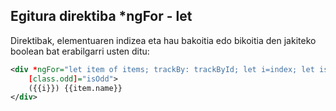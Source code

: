 ## Egitura direktiba *ngFor - let

Direktibak, elementuaren indizea eta hau bakoitia edo bikoitia den jakiteko boolean bat erabilgarri usten ditu:

```xml
<div *ngFor="let item of items; trackBy: trackById; let i=index; let isOdd=odd"
    [class.odd]="isOdd">
    ({{i}}) {{item.name}}
</div>
```

